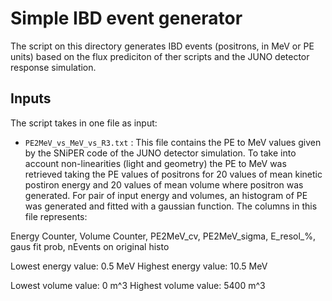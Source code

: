 # Simple IBD event generator

The script on this directory generates IBD events (positrons, in MeV or PE units) based on the flux prediciton of ther scripts and the JUNO detector response simulation.

## Inputs

The script takes in one file as input:

- `PE2MeV_vs_MeV_vs_R3.txt` : This file contains the PE to MeV values given by the SNiPER code of the JUNO detector simulation. To take into account non-linearities (light and geometry) the PE to MeV was retrieved taking the PE values of positrons for 20 values of mean kinetic postiron energy and 20 values of mean volume where positron was generated. For pair of input energy and volumes, an histogram of PE was generated and fitted with a gaussian function. The columns in this file represents:

Energy Counter, Volume Counter, PE2MeV_cv, PE2MeV_sigma, E_resol_%, gaus fit prob, nEvents on original histo

Lowest energy value: 0.5 MeV
Highest energy value: 10.5 MeV

Lowest volume value: 0 m^3
Highest volume value: 5400 m^3